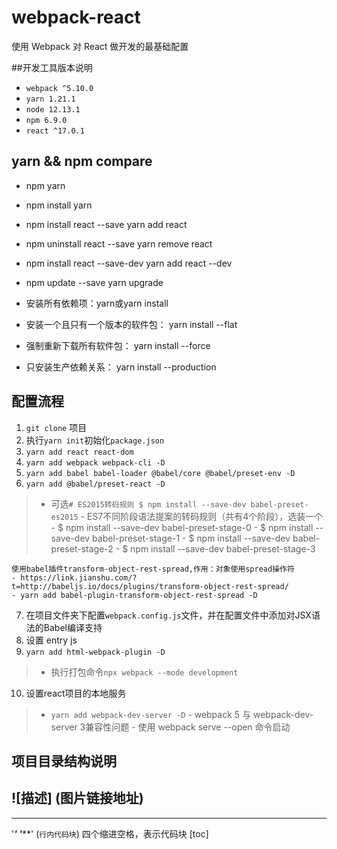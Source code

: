 # webpack-react
使用 Webpack 对 React 做开发的最基础配置

##开发工具版本说明
* `webpack ^5.10.0`
* `yarn 1.21.1`
* `node 12.13.1`
* `npm 6.9.0`
* `react ^17.0.1`


## yarn && npm compare
* npm	yarn
* npm install	yarn
* npm install react --save	yarn add react
* npm uninstall react --save	yarn remove react
* npm install react --save-dev	yarn add react --dev
* npm update --save	yarn upgrade

* 安装所有依赖项：yarn或yarn install
* 安装一个且只有一个版本的软件包： yarn install --flat
* 强制重新下载所有软件包： yarn install --force
* 只安装生产依赖关系： yarn install --production

## 配置流程
1. `git clone` 项目
2. 执行`yarn init`初始化`package.json`
3. `yarn add react react-dom`
4. `yarn add webpack webpack-cli -D`
5. `yarn add babel babel-loader @babel/core @babel/preset-env -D`
6. `yarn add @babel/preset-react -D`
 >  - 可选`# ES2015转码规则 $ npm install --save-dev babel-preset-es2015`
    - ES7不同阶段语法提案的转码规则（共有4个阶段），选装一个
    - $ npm install --save-dev babel-preset-stage-0
    - $ npm install --save-dev babel-preset-stage-1
    - $ npm install --save-dev babel-preset-stage-2
    - $ npm install --save-dev babel-preset-stage-3

    使用babel插件transform-object-rest-spread,作用：对象使用spread操作符
    - https://link.jianshu.com/?t=http://babeljs.io/docs/plugins/transform-object-rest-spread/
    - yarn add babel-plugin-transform-object-rest-spread -D
7. 在项目文件夹下配置`webpack.config.js`文件，并在配置文件中添加对JSX语法的Babel编译支持
8. 设置 entry js
9. `yarn add html-webpack-plugin -D`
  > - 执行打包命令`npx webpack --mode development`
10. 设置react项目的本地服务
  > - `yarn add webpack-dev-server -D` 
      - webpack 5 与 webpack-dev-server 3兼容性问题
        - 使用 webpack serve --open 命令启动
  
## 项目目录结构说明
![描述] (图片链接地址)
---
----
'***'
'*****'
(`行内代码块`)
        四个缩进空格，表示代码块
[toc]


